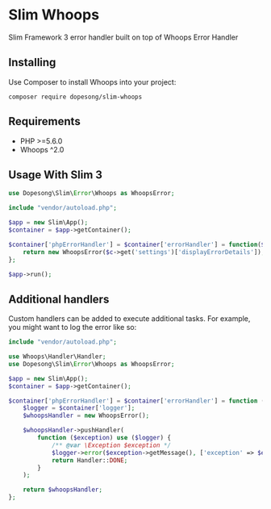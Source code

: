 # Slim Whoops

Slim Framework 3 error handler built on top of Whoops Error Handler

## Installing

Use Composer to install Whoops into your project:
```
composer require dopesong/slim-whoops
```

## Requirements
- PHP >=5.6.0
- Whoops ^2.0

## Usage With Slim 3

```php
use Dopesong\Slim\Error\Whoops as WhoopsError;

include "vendor/autoload.php";

$app = new Slim\App();
$container = $app->getContainer();

$container['phpErrorHandler'] = $container['errorHandler'] = function($c) {
    return new WhoopsError($c->get('settings')['displayErrorDetails']);
};

$app->run();
```

## Additional handlers
 
Custom handlers can be added to execute additional tasks.
For example, you might want to log the error like so:

```php
include "vendor/autoload.php";

use Whoops\Handler\Handler;
use Dopesong\Slim\Error\Whoops as WhoopsError;

$app = new Slim\App();
$container = $app->getContainer();

$container['phpErrorHandler'] = $container['errorHandler'] = function ($container) {
    $logger = $container['logger'];
    $whoopsHandler = new WhoopsError();

    $whoopsHandler->pushHandler(
        function ($exception) use ($logger) {
            /** @var \Exception $exception */
            $logger->error($exception->getMessage(), ['exception' => $exception]);
            return Handler::DONE;
        }
    );

    return $whoopsHandler;
};
```

